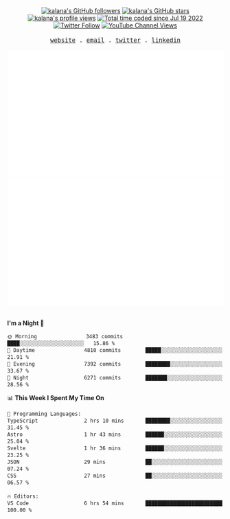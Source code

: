 <div align="center">
<a title="kalana's GitHub followers " href="https://github.com/kalanakt" ><img src="https://img.shields.io/github/followers/kalanakt?style=social" alt="kalana's GitHub followers"></a>
<a title="GitHub stars " href="https://github.com/kalanakt" ><img src="https://img.shields.io/github/stars/kalanakt?style=social" alt="kalana's GitHub stars "></a>
<a title="kalana's profile views " href="https://github.com/kalanakt" ><img src="https://komarev.com/ghpvc/?username=kalanakt&label=Profile%20views" alt="kalana's profile views"></a>
<a title="kalana's wakatime stats" href="https://wakatime.com/@02730fe5-73e8-4bcc-8539-6b00eeae1e15"><img src="https://wakatime.com/badge/user/02730fe5-73e8-4bcc-8539-6b00eeae1e15.svg" alt="Total time coded since Jul 19 2022" /></a>
<a title="Twitter Follow" href="https://twitter.com/intent/follow?screen_name=DevVibeX" ><img alt="Twitter Follow" src="https://img.shields.io/twitter/follow/DevVibeX?label=follow&style=social"></a>
<a title="YouTube Channel Views" href="https://bit.ly/iamktyoutube" ><img alt="YouTube Channel Views" src="https://img.shields.io/youtube/channel/views/UC6LqyY4t6lYLBb1iQxxiL3Q?style=social"></a>
</div>

<br />

<div align="center">
  <samp>
    <a href="https://www.kalanakt.cc/">website</a> .
    <a href="mailto:e19198@eng.pdn.ac.lk">email</a> .
    <a href="https://twitter.com/intent/follow?screen_name=DevVibeX">twitter</a> .
    <a href="https://www.linkedin.com/in/kalanakt">linkedin</a>
  </samp>
</div>

<br />

<div align="center">
  <img src="https://github.com/kalanakt/kalanakt/blob/main/generated/overview.svg#gh-dark-mode-only" alt="kalanakt's GitHub Statistics Card" title="kalanakt's GitHub Statistics"/>
  <img src="https://github.com/kalanakt/kalanakt/blob/main/generated/languages.svg#gh-dark-mode-only" alt="kalanakt's Used Languages Card" title="kalanakt's Used Languages"/>
</div>

<br />

<!--START_SECTION:waka-->
**I'm a Night 🦉** 

```text
🌞 Morning                3483 commits        ████░░░░░░░░░░░░░░░░░░░░░   15.86 % 
🌆 Daytime                4810 commits        █████░░░░░░░░░░░░░░░░░░░░   21.91 % 
🌃 Evening                7392 commits        ████████░░░░░░░░░░░░░░░░░   33.67 % 
🌙 Night                  6271 commits        ███████░░░░░░░░░░░░░░░░░░   28.56 % 
```


📊 **This Week I Spent My Time On** 

```text
💬 Programming Languages: 
TypeScript               2 hrs 10 mins       ████████░░░░░░░░░░░░░░░░░   31.45 % 
Astro                    1 hr 43 mins        ██████░░░░░░░░░░░░░░░░░░░   25.04 % 
Svelte                   1 hr 36 mins        ██████░░░░░░░░░░░░░░░░░░░   23.25 % 
JSON                     29 mins             ██░░░░░░░░░░░░░░░░░░░░░░░   07.24 % 
CSS                      27 mins             ██░░░░░░░░░░░░░░░░░░░░░░░   06.57 % 

🔥 Editors: 
VS Code                  6 hrs 54 mins       █████████████████████████   100.00 % 
```


<!--END_SECTION:waka-->
